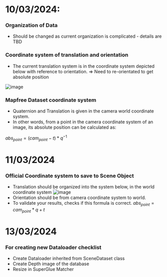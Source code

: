 # 10/03/2024:
### Organization of Data 
- Should be changed as current organization is complicated - details are TBD

### Coordinate system of translation and orientation
- The current translation system is in the coordinate system depicted below with reference to orientation. => Need to re-orientated to get absolute position

![image](https://github.com/visual-localization/combined_vpr_rpr/assets/74974626/d10303d2-0f5c-4580-80ed-cc7c65ca7df9)

### Mapfree Dataset coordinate system
- Quaternion and Translation is given in the camera world coordinate system.
- In other words, from a point in the camera coordinate system of an image, its absolute position can be calculated as:

$abs_{point} = (cam_{point} - t) * q^{-1}$

# 11/03/2024
### Official Coordinate system to save to Scene Object
- Translation should be organized into the system below, in the world coordinate system
![image](https://github.com/visual-localization/combined_vpr_rpr/assets/74974626/7dd17648-bbb0-43f3-8dd4-3b310abc9903)
- Orientation should be from camera coordinate system to world.
- To validate your results, checks if this formula is correct.
  $abs_{point} = cam_{point}*q + t$

# 13/03/2024
### For creating new Dataloader checklist
- Create Dataloader inherited from SceneDataset class
- Create Depth image of the database
- Resize in SuperGlue Matcher